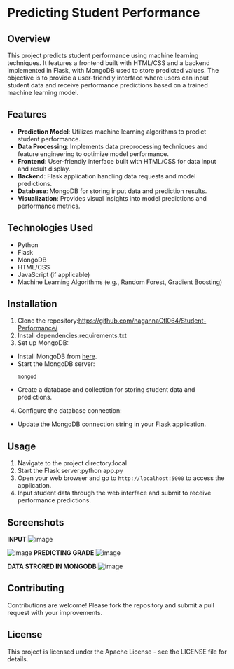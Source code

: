 
# Predicting Student Performance

## **Overview**
This project predicts student performance using machine learning techniques. It features a frontend built with HTML/CSS and a backend implemented in Flask, with MongoDB used to store predicted values. The objective is to provide a user-friendly interface where users can input student data and receive performance predictions based on a trained machine learning model.

## **Features**
- **Prediction Model**: Utilizes machine learning algorithms to predict student performance.
- **Data Processing**: Implements data preprocessing techniques and feature engineering to optimize model performance.
- **Frontend**: User-friendly interface built with HTML/CSS for data input and result display.
- **Backend**: Flask application handling data requests and model predictions.
- **Database**: MongoDB for storing input data and prediction results.
- **Visualization**: Provides visual insights into model predictions and performance metrics.

## **Technologies Used**
- Python
- Flask
- MongoDB
- HTML/CSS
- JavaScript (if applicable)
- Machine Learning Algorithms (e.g., Random Forest, Gradient Boosting)

## **Installation**
1. Clone the repository:https://github.com/nagannaCtI064/Student-Performance/
2. Install dependencies:requirements.txt
3. Set up MongoDB:
- Install MongoDB from [here](https://www.mongodb.com/try/download/community).
- Start the MongoDB server:
  ```
  mongod
  ```
- Create a database and collection for storing student data and predictions.

4. Configure the database connection:
- Update the MongoDB connection string in your Flask application.

## **Usage**
1. Navigate to the project directory:local
2. Start the Flask server:python app.py
3. Open your web browser and go to `http://localhost:5000` to access the application.
4. Input student data through the web interface and submit to receive performance predictions.

## **Screenshots**
**INPUT**
![image](https://github.com/user-attachments/assets/161953b1-c382-47ca-a82f-fc4c7292f6b2)

![image](https://github.com/user-attachments/assets/69905d69-4471-47f3-acf7-c64f457a88ad)
**PREDICTING GRADE**
![image](https://github.com/user-attachments/assets/3b563ae6-c0f3-45d9-ac5f-b5757a02166f)

**DATA STRORED IN MONGODB**
![image](https://github.com/user-attachments/assets/bac39f8c-272e-43ca-bf04-7782ee409fb6)


## **Contributing**
Contributions are welcome! Please fork the repository and submit a pull request with your improvements.

## **License**
This project is licensed under the Apache License - see the LICENSE file for details.

